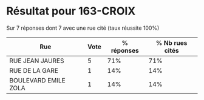 # Résultat pour 163-CROIX

Sur 7 réponses dont 7 avec une rue cité (taux réussite 100%)

| Rue | Vote | % réponses | % Nb rues cités|
|-----|------|------------|----------------|
| RUE JEAN JAURES | 5 | 71% | 71%|
| RUE DE LA GARE | 1 | 14% | 14%|
| BOULEVARD EMILE ZOLA | 1 | 14% | 14%|
